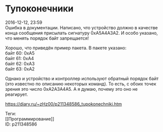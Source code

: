 Тупоконечники
==============

   
 2016-12-12, 23:59   
  Ошибка в документации. Написано, что устройство должно в качестве конца сообщения присылать сигнатуру 0xA5A4A3A2. И особо указано, что менять порядок байт запрещается!   
   
 Хорошо, что приведён пример пакета. В пакете указано:   
 байт 60: 0xA5   
 байт 61: 0xA4   
 байт 62: 0xA3   
 байт 63: 0xA2   
   
 Однако и устройство и контроллер используют обратный порядок байт (это известно по описанию некоторых команд). То есть, с обоих точек зрения это число 0xA2A3A4A5. А я думаю, почему это оно не реагирует.   
    
 <https://diary.ru/~zHz00/p211348586_tupokonechniki.htm>   
   
 Теги:   
 [[Программирование]]   
 ID: p211348586